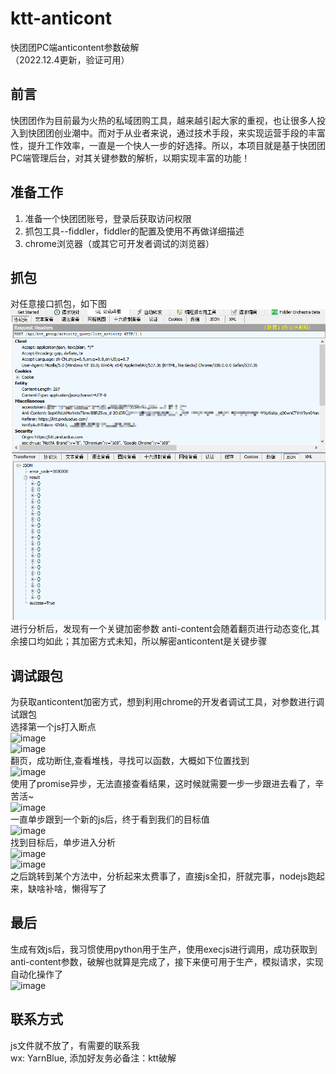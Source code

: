 # ktt-anticont
快团团PC端anticontent参数破解  
（2022.12.4更新，验证可用）
## 前言
快团团作为目前最为火热的私域团购工具，越来越引起大家的重视，也让很多人投入到快团团创业潮中。而对于从业者来说，通过技术手段，来实现运营手段的丰富性，提升工作效率，一直是一个快人一步的好选择。所以，本项目就是基于快团团PC端管理后台，对其关键参数的解析，以期实现丰富的功能！
## 准备工作
1. 准备一个快团团账号，登录后获取访问权限
2. 抓包工具--fiddler，fiddler的配置及使用不再做详细描述
3. chrome浏览器（或其它可开发者调试的浏览器）
## 抓包
对任意接口抓包，如下图  
 ![image](https://github.com/BigWhitee/ktt-anticont/blob/main/1.png)  
进行分析后，发现有一个关键加密参数 anti-content会随着翻页进行动态变化,其余接口均如此；其加密方式未知，所以解密anticontent是关键步骤
## 调试跟包
为获取anticontent加密方式，想到利用chrome的开发者调试工具，对参数进行调试跟包  
选择第一个js打入断点  
![image](https://user-images.githubusercontent.com/43695412/205470656-d4f0d8ee-9077-403a-ac55-947bdf45d463.png)  
![image](https://user-images.githubusercontent.com/43695412/205470683-7b5851b3-60a9-4800-bc3c-5f7fad6281ae.png)  
翻页，成功断住,查看堆栈，寻找可以函数，大概如下位置找到  
![image](https://user-images.githubusercontent.com/43695412/205470807-ef01418a-642a-4105-8b7d-7f322b82dee3.png)  
使用了promise异步，无法直接查看结果，这时候就需要一步一步跟进去看了，辛苦活~  
![image](https://user-images.githubusercontent.com/43695412/205470838-65e87e92-3b1f-4a6a-b915-507ce84b13d3.png)  
一直单步跟到一个新的js后，终于看到我们的目标值  
![image](https://user-images.githubusercontent.com/43695412/205470860-949c2b98-633c-4e51-8f4a-7223f84bd639.png)  
找到目标后，单步进入分析  
![image](https://user-images.githubusercontent.com/43695412/205470889-d17f05be-75fb-4190-b7ab-9589e57c901f.png)  
![image](https://user-images.githubusercontent.com/43695412/205470905-6e781529-050f-48f7-8875-4dc2e9661370.png)  
之后跳转到某个方法中，分析起来太费事了，直接js全扣，肝就完事，nodejs跑起来，缺啥补啥，懒得写了  
## 最后
生成有效js后，我习惯使用python用于生产，使用execjs进行调用，成功获取到anti-content参数，破解也就算是完成了，接下来便可用于生产，模拟请求，实现自动化操作了  
![image](https://user-images.githubusercontent.com/43695412/205471119-62e677f9-12d5-4b2b-83ed-acda4f4ce57c.png)  
## 联系方式
js文件就不放了，有需要的联系我  
wx: YarnBlue, 添加好友务必备注：ktt破解
